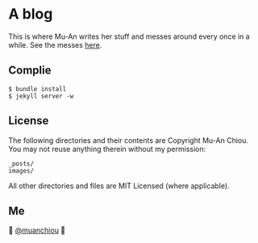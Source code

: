 # A blog

This is where Mu-An writes her stuff and messes around every once in a while. See the messes [here](https://github.com/muan/muan.github.com/releases).

## Complie

```
$ bundle install
$ jekyll server -w
```

## License

The following directories and their contents are Copyright Mu-An Chiou. You may not reuse anything therein without my permission:

```
_posts/
images/
```

All other directories and files are MIT Licensed (where applicable).

## Me

:wave: [@muanchiou](http://twitter.com/muanchiou)
:panda_face:
